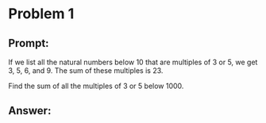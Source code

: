# Problem 1

## Prompt:

If we list all the natural numbers below 10 that are multiples of 3 or 5, we
get 3, 5, 6, and 9. The sum of these multiples is 23.

Find the sum of all the multiples of 3 or 5 below 1000.

## Answer:


